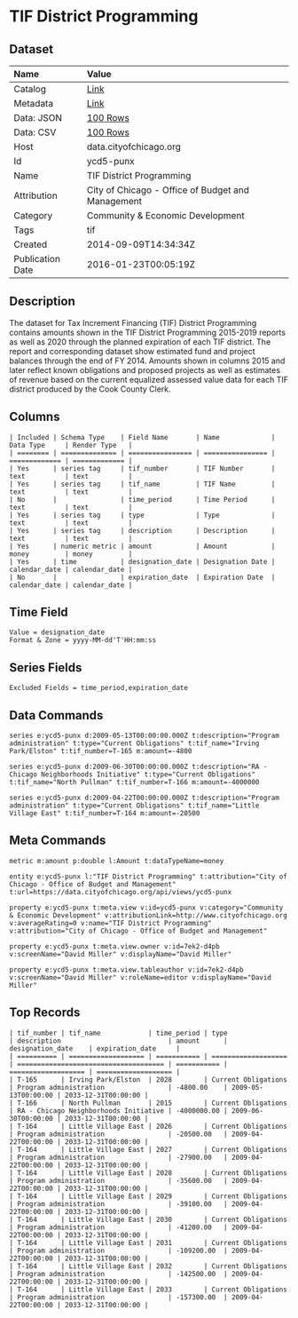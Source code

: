 # TIF District Programming

## Dataset

| Name | Value |
| :--- | :---- |
| Catalog | [Link](https://catalog.data.gov/dataset/tif-district-programming-2014-2018-83053) |
| Metadata | [Link](https://data.cityofchicago.org/api/views/ycd5-punx) |
| Data: JSON | [100 Rows](https://data.cityofchicago.org/api/views/ycd5-punx/rows.json?max_rows=100) |
| Data: CSV | [100 Rows](https://data.cityofchicago.org/api/views/ycd5-punx/rows.csv?max_rows=100) |
| Host | data.cityofchicago.org |
| Id | ycd5-punx |
| Name | TIF District Programming |
| Attribution | City of Chicago - Office of Budget and Management |
| Category | Community & Economic Development |
| Tags | tif |
| Created | 2014-09-09T14:34:34Z |
| Publication Date | 2016-01-23T00:05:19Z |

## Description

The dataset for Tax Increment Financing (TIF) District Programming contains amounts shown in the TIF District Programming 2015-2019 reports as well as 2020 through the planned expiration of each TIF district. The report and corresponding dataset show estimated fund and project balances through the end of FY 2014. Amounts shown in columns 2015 and later reflect known obligations and proposed projects as well as estimates of revenue based on the current equalized assessed value data for each TIF district produced by the Cook County Clerk.

## Columns

```ls
| Included | Schema Type    | Field Name       | Name             | Data Type     | Render Type   |
| ======== | ============== | ================ | ================ | ============= | ============= |
| Yes      | series tag     | tif_number       | TIF Number       | text          | text          |
| Yes      | series tag     | tif_name         | TIF Name         | text          | text          |
| No       |                | time_period      | Time Period      | text          | text          |
| Yes      | series tag     | type             | Type             | text          | text          |
| Yes      | series tag     | description      | Description      | text          | text          |
| Yes      | numeric metric | amount           | Amount           | money         | money         |
| Yes      | time           | designation_date | Designation Date | calendar_date | calendar_date |
| No       |                | expiration_date  | Expiration Date  | calendar_date | calendar_date |
```

## Time Field

```ls
Value = designation_date
Format & Zone = yyyy-MM-dd'T'HH:mm:ss
```

## Series Fields

```ls
Excluded Fields = time_period,expiration_date
```

## Data Commands

```ls
series e:ycd5-punx d:2009-05-13T00:00:00.000Z t:description="Program administration" t:type="Current Obligations" t:tif_name="Irving Park/Elston" t:tif_number=T-165 m:amount=-4800

series e:ycd5-punx d:2009-06-30T00:00:00.000Z t:description="RA - Chicago Neighborhoods Initiative" t:type="Current Obligations" t:tif_name="North Pullman" t:tif_number=T-166 m:amount=-4000000

series e:ycd5-punx d:2009-04-22T00:00:00.000Z t:description="Program administration" t:type="Current Obligations" t:tif_name="Little Village East" t:tif_number=T-164 m:amount=-20500
```

## Meta Commands

```ls
metric m:amount p:double l:Amount t:dataTypeName=money

entity e:ycd5-punx l:"TIF District Programming" t:attribution="City of Chicago - Office of Budget and Management" t:url=https://data.cityofchicago.org/api/views/ycd5-punx

property e:ycd5-punx t:meta.view v:id=ycd5-punx v:category="Community & Economic Development" v:attributionLink=http://www.cityofchicago.org v:averageRating=0 v:name="TIF District Programming" v:attribution="City of Chicago - Office of Budget and Management"

property e:ycd5-punx t:meta.view.owner v:id=7ek2-d4pb v:screenName="David Miller" v:displayName="David Miller"

property e:ycd5-punx t:meta.view.tableauthor v:id=7ek2-d4pb v:screenName="David Miller" v:roleName=editor v:displayName="David Miller"
```

## Top Records

```ls
| tif_number | tif_name            | time_period | type                | description                           | amount      | designation_date    | expiration_date     | 
| ========== | =================== | =========== | =================== | ===================================== | =========== | =================== | =================== | 
| T-165      | Irving Park/Elston  | 2028        | Current Obligations | Program administration                | -4800.00    | 2009-05-13T00:00:00 | 2033-12-31T00:00:00 | 
| T-166      | North Pullman       | 2015        | Current Obligations | RA - Chicago Neighborhoods Initiative | -4000000.00 | 2009-06-30T00:00:00 | 2033-12-31T00:00:00 | 
| T-164      | Little Village East | 2026        | Current Obligations | Program administration                | -20500.00   | 2009-04-22T00:00:00 | 2033-12-31T00:00:00 | 
| T-164      | Little Village East | 2027        | Current Obligations | Program administration                | -27900.00   | 2009-04-22T00:00:00 | 2033-12-31T00:00:00 | 
| T-164      | Little Village East | 2028        | Current Obligations | Program administration                | -35600.00   | 2009-04-22T00:00:00 | 2033-12-31T00:00:00 | 
| T-164      | Little Village East | 2029        | Current Obligations | Program administration                | -39100.00   | 2009-04-22T00:00:00 | 2033-12-31T00:00:00 | 
| T-164      | Little Village East | 2030        | Current Obligations | Program administration                | -41200.00   | 2009-04-22T00:00:00 | 2033-12-31T00:00:00 | 
| T-164      | Little Village East | 2031        | Current Obligations | Program administration                | -109200.00  | 2009-04-22T00:00:00 | 2033-12-31T00:00:00 | 
| T-164      | Little Village East | 2032        | Current Obligations | Program administration                | -142500.00  | 2009-04-22T00:00:00 | 2033-12-31T00:00:00 | 
| T-164      | Little Village East | 2033        | Current Obligations | Program administration                | -157300.00  | 2009-04-22T00:00:00 | 2033-12-31T00:00:00 | 
```